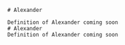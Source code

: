 
    # Alexander

    Definition of Alexander coming soon
    # Alexander
    Definition of Alexander coming soon
